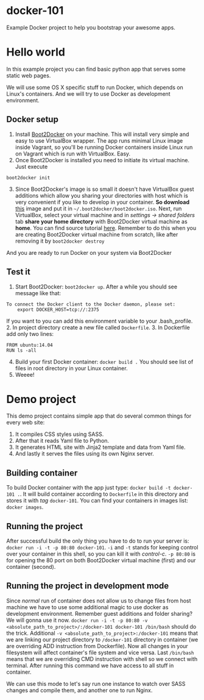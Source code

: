 docker-101
==========

Example Docker project to help you bootstrap your awesome apps.


Hello world
===========

In this example project you can find basic python app that serves some static web pages. 

We will use some OS X specific stuff to run Docker, which depends on Linux's containers. And we will try to use Docker 
as development environment.

Docker setup
------------

1. Install [Boot2Docker](https://github.com/boot2docker/osx-installer/releases) on your machine.
   This will install very simple and easy to use VirtualBox wrapper. The app runs minimal Linux image inside Vagrant, 
   so you'll be running Docker containers inside Linux run on Vagrant which is run with VirtualBox. Easy.
2. Once Boot2Docker is installed you need to initiate its virtual machine. Just execute
```
boot2docker init
```
3. Since Boot2Docker's image is so small it doesn't have VirtualBox guest additions which allow you sharing your
   directories with host which is very convenient if you like to develop in your container. **So download** 
   [this](http://static.dockerfiles.io/boot2docker-v1.1.2-virtualbox-guest-additions-v4.3.12.iso) image and put it in
   `~/.boot2docker/boot2docker.iso`. Next, run VirtualBox, select your virtual machine and in *settings -> shared folders* tab **share your home
   directory** with Boot2Docker virtual machine as **home**. You can find source tutorial 
   [here](https://medium.com/boot2docker-lightweight-linux-for-docker/boot2docker-together-with-virtualbox-guest-additions-da1e3ab2465c). Remember to do this when you are creating Boot2Docker virtual machine from scratch, like after removing it by `boot2docker destroy`
   
And you are ready to run Docker on your system via Boot2Docker


Test it
-------

1. Start Boot2Docker: `boot2docker up`. After a while you should see message like that: 
```
To connect the Docker client to the Docker daemon, please set:
    export DOCKER_HOST=tcp://:2375
```
If you want to you can add this environment variable to your .bash_profile.
2. In project directory create a new file called `Dockerfile`.
3. In Dockerfile add only two lines:
```
FROM ubuntu:14.04
RUN ls -all
```
4. Build your first Docker container: `docker build .` You should see list of files in root directory in your Linux 
   container.
5. Weeee!


Demo project
===========

This demo project contains simple app that do several common things for every web site:
1. It compiles CSS styles using SASS.
2. After that it reads Yaml file to Python.
3. It generates HTML site with Jinja2 template and data from Yaml file.
4. And lastly it serves the files using its own Nginx server.

Building container
------------------

To build Docker container with the app just type: `docker build -t docker-101 .`. It will build container according to
`Dockerfile` in this directory and stores it with *tag* `docker-101`. You can find your containers in images list:
 `docker images`.
 
Running the project
-------------------

After successful build the only thing you have to do to run your server is: `docker run -i -t -p 80:80 docker-101`. `-i` and 
`-t` stands for keeping control over your container in this shell, so you can kill it with *control-c*. `-p 80:80` is
for opening the 80 port on both Boot2Docker virtual machine (first) and our container (second).

Running the project in development mode
---------------------------------------

Since *normal* run of container does not allow us to change files from host machine we have to use some additional
magic to use docker as development environment. Remember guest additions and folder sharing? We will gonna use it now.
`docker run -i -t -p 80:80 -v <absolute_path_to_project>/:/docker-101 docker-101 /bin/bash` should do the trick.
 Additional `-v <absolute_path_to_project>:/docker-101` means that we are linking our project directory to `/docker-101`
 directory in container (we are overriding ADD instruction from Dockerfile). Now all changes in your filesystem will
 affect container's file system and vice versa. Last `/bin/bash` means that we are overriding CMD instruction with shell
 so we connect with terminal. After running this command we have access to all stuff in container.
 
 We can use this mode to let's say run one instance to watch over SASS changes and compile them, and another one to run 
 Nginx.